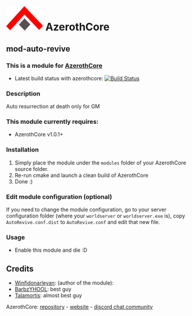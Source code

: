 # ![logo](https://raw.githubusercontent.com/azerothcore/azerothcore.github.io/master/images/logo-github.png) AzerothCore
## mod-auto-revive
### This is a module for [AzerothCore](http://www.azerothcore.org)
- Latest build status with azerothcore: [![Build Status](https://github.com/azerothcore/mod-auto-revive/workflows/core-build/badge.svg?branch=master&event=push)](https://github.com/azerothcore/mod-auto-revive)

### Description

Auto resurrection at death only for GM

### This module currently requires:
- AzerothCore v1.0.1+

### Installation
1. Simply place the module under the `modules` folder of your AzerothCore source folder.
2. Re-run cmake and launch a clean build of AzerothCore
3. Done :)

### Edit module configuration (optional)

If you need to change the module configuration, go to your server configuration folder (where your `worldserver` or `worldserver.exe` is), copy `AutoRevive.conf.dist` to `AutoRevive.conf` and edit that new file.

### Usage
- Enable this module and die :D

## Credits
* [Winfidonarleyan](https://github.com/Winfidonarleyan): (author of the module): 
* [BarbzYHOOL](https://github.com/barbzyhool): best guy
* [Talamortis](https://github.com/talamortis): almost best guy

AzerothCore: [repository](https://github.com/azerothcore) - [website](http://azerothcore.org/) - [discord chat community](https://discord.gg/PaqQRkd)
